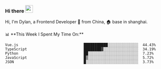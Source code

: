### Hi there <img src="https://media.giphy.com/media/hvRJCLFzcasrR4ia7z/giphy.gif" width="25px">

<!-- ![visitors](https://visitor-badge.glitch.me/badge?page_id=dislfyer.dislfyer) --!>

Hi, I'm Dylan, a Frontend Developer 🚀 from China, 🏠 base in shanghai.
<br/>
<br/>

📊 **This Week I Spent My Time On:**


<!--START_SECTION:waka-->

```text
Vue.js                              ███████████░░░░░░░░░░░░░░  44.43%
TypeScript                          ████████▓░░░░░░░░░░░░░░░░  34.19%
Python                              ██░░░░░░░░░░░░░░░░░░░░░░░  7.23%
JavaScript                          █▒░░░░░░░░░░░░░░░░░░░░░░░  5.72%
JSON                                █░░░░░░░░░░░░░░░░░░░░░░░░  3.73%
```

<!--END_SECTION:waka-->

<!--
**About Me:**
 -->
